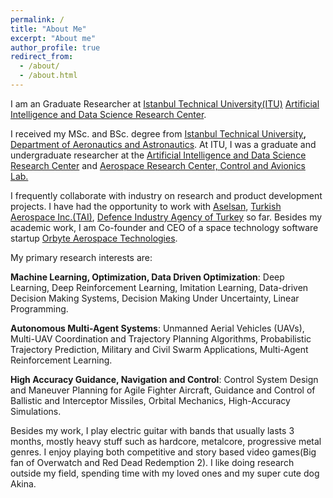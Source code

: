 ```yaml
---
permalink: /
title: "About Me"
excerpt: "About me"
author_profile: true
redirect_from: 
  - /about/
  - /about.html
---
```


I am an Graduate Researcher at [Istanbul Technical University(ITU)](http://itu.edu.tr/en) [Artificial Intelligence and Data Science Research Center](http://ai.itu.edu.tr/).

I received my MSc. and BSc. degree from [Istanbul Technical University](http://itu.edu.tr/en)**,** [Department of Aeronautics and Astronautics](https://uubf.itu.edu.tr/en). At ITU, I was a graduate and undergraduate researcher at the [Artificial Intelligence and Data Science Research Center](http://ai.itu.edu.tr/) and [Aerospace Research Center, Control and Avionics Lab.](https://arc.itu.edu.tr)

I frequently collaborate with industry on research and product development projects. I have had the opportunity to work with [Aselsan](https://www.aselsan.com.tr/en), [Turkish Aerospace Inc.(TAI)](https://www.tusas.com/en), [Defence Industry Agency of Turkey](https://www.ssb.gov.tr/Default.aspx?LangID=2) so far. Besides my academic work, I am Co-founder and CEO of a space technology software startup [Orbyte Aerospace Technologies](https://www.orbytespace.com).

My primary research interests are:

**Machine Learning, Optimization, Data Driven Optimization**: Deep Learning, Deep Reinforcement Learning, Imitation Learning, Data-driven Decision Making Systems, Decision Making Under Uncertainty, Linear Programming.

**Autonomous Multi-Agent Systems**: Unmanned Aerial Vehicles (UAVs), Multi-UAV Coordination and Trajectory
Planning Algorithms, Probabilistic Trajectory Prediction, Military and Civil Swarm Applications, Multi-Agent
Reinforcement Learning.

**High Accuracy Guidance, Navigation and Control**: Control System Design and Maneuver Planning for Agile
Fighter Aircraft, Guidance and Control of Ballistic and Interceptor Missiles, Orbital Mechanics, High-Accuracy
Simulations.

Besides my work, I play electric guitar with bands that usually lasts 3 months, mostly heavy stuff such as hardcore, metalcore, progressive metal genres. I enjoy playing both competitive and story based video games(Big fan of Overwatch and Red Dead Redemption 2). I like doing research outside my field, spending time with my loved ones and my super cute dog Akina.
